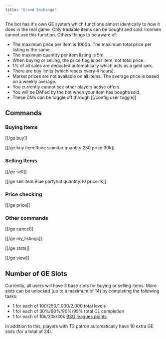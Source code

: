 ```yaml
---
title: "Grand Exchange"
---
```


The bot has it's own GE system which functions almost identically to how it does in the real game. Only tradable items can be bought and sold. Ironmen cannot use this function. Others things to be aware of:

- The maximum price per item is 1000b. The maximum total price per listing is the same.
- The maximum quantity per item listing is 5m.
- When buying or selling, the price flag is per item, not total price.
- 1% of all sales are deducted automatically which acts as a gold sink.
- There are buy limits (which resets every 4 hours).
- Market prices are not available on all items. The average price is based on a weekly average.
- You currently cannot see other players active offers.
- You will be DM'ed by the bot when your item has bought/sold.
- These DMs can be toggle off through [[/config user toggle]]

## Commands

### Buying Items

[[/ge buy]]

[[/ge buy item\:Rune scimitar quantity\:250 price\:30k]]

### Selling Items

[[/ge sell]]

[[/ge sell item\:Blue partyhat quantity\:10 price\:1k]]

### Price checking

[[/ge price]]

### Other commands

[[/ge cancel]]

[[/ge my_listings]]

[[/ge stats]]

[[/ge view]]

## Number of GE Slots

Currently, all users will have 3 base slots for buying or selling items. More slots can be unlocked (up to a maximum of 14) by completing the following tasks:

- 1 for each of 100/250/1,000/2,000 total levels
- 1 for each of 30%/60%/90%/95% total CL completion
- 1 for each of 10k/20k/30k [BSO leagues points](/bso/leagues/)

In addition to this, players with T3 patron automatically have 10 extra GE slots (for a total of 24).

